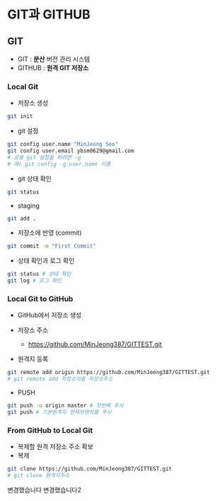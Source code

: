 # GIT과 GITHUB
## GIT

- GIT : **분산** 버전 관리 시스템
- GITHUB : **원격 GIT 저장소**

### Local Git

- 저장소 생성
```bash
git init
```

- git 설정
```bash
git config user.name "MinJeong Seo"
git config user.email ybsm0629@gmail.com
# 공용 git 설정을 하려면 -g
# 예) git config -g user.name 이름
```

- git 상태 확인
```bash
git status
```

- staging
```bash
git add .
```

- 저장소에 반영 (commit)
```bash
git commit -m "First Commit"
```

- 상태 확인과 로그 확인
```bash
git status # 상태 확인
git log # 로그 확인
```

### Local Git to GitHub
- GitHub에서 저장소 생성
- 저장소 주소
    - https://github.com/MinJeong387/GITTEST.git

- 원격지 등록
```bash
git remote add origin https://github.com/MinJeong387/GITTEST.git
# git remote add 저장소이름 저장소주소
```
- PUSH
```bash
git push -u origin master # 첫번째 푸시
git push # 기본원격지 현재브랜치를 푸시
```

### From GitHub to Local Git
- 복제할 원격 저장소 주소 확보
- 복제
```bash
git clone https://github.com/MinJeong387/GITTEST.git
# git clone 원격지주소
```

변경했습니다
변경했습니다2